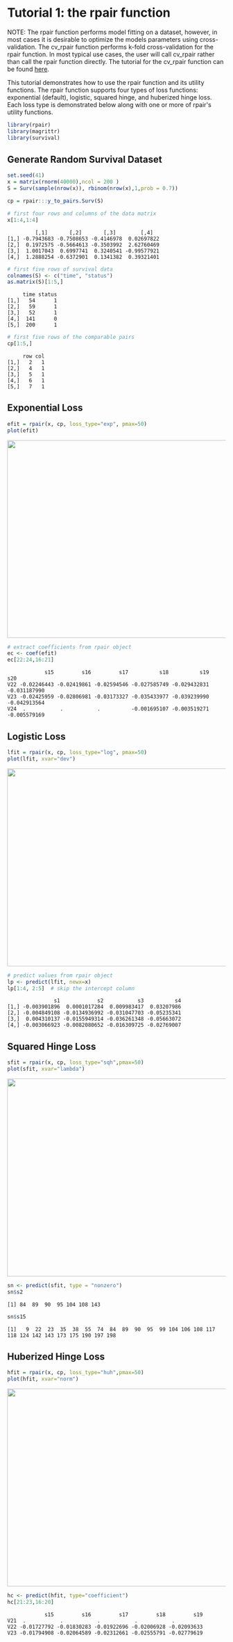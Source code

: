 Tutorial 1: the rpair function
================

NOTE: The rpair function performs model fitting on a dataset, however, in most cases it is desirable to optimize the models parameters using cross-validation. The cv_rpair function performs k-fold cross-validation for the rpair function. In most typical use cases, the user will call cv_rpair rather than call the rpair function directly.  The tutorial for the cv_rpair function can be found [here](https://github.com/krumsieklab/rpair/blob/master/tutorials/02_the_cv_rpair_function.md).

This tutorial demonstrates how to use the rpair function and its utility functions.  The rpair function supports four types of loss functions: exponential (default), logistic, squared hinge, and huberized hinge loss. Each loss type is demonstrated below along with one or more of rpair's utility functions.

``` r
library(rpair)
library(magrittr)
library(survival)
```

## Generate Random Survival Dataset
```r
set.seed(41)
x = matrix(rnorm(40000),ncol = 200 )
S = Surv(sample(nrow(x)), rbinom(nrow(x),1,prob = 0.7))

cp = rpair:::y_to_pairs.Surv(S)
```

```r
# first four rows and columns of the data matrix
x[1:4,1:4]
```
             [,1]       [,2]       [,3]        [,4]  
    [1,] -0.7943683 -0.7508653 -0.4146978  0.02697822  
    [2,]  0.1972575 -0.5664613 -0.3503992  2.62760469  
    [3,]  1.0017043  0.6997741  0.3240541 -0.99577921  
    [4,]  1.2888254 -0.6372901  0.1341382  0.39321401  

```r
# first five rows of survival data
colnames(S) <- c("time", "status")
as.matrix(S)[1:5,]
```
         time status
    [1,]   54      1
    [2,]   59      1
    [3,]   52      1
    [4,]  141      0
    [5,]  200      1

```r
# first five rows of the comparable pairs
cp[1:5,]
```
         row col
    [1,]   2   1
    [2,]   4   1
    [3,]   5   1
    [4,]   6   1
    [5,]   7   1

## Exponential Loss
```r
efit = rpair(x, cp, loss_type="exp", pmax=50)
plot(efit)
```

<img src="imgs/efit_plot.png" width="665" height="455" />

```r
# extract coefficients from rpair object
ec <- coef(efit)
ec[22:24,16:21]
```
                s15         s16         s17          s18          s19          s20
    V22 -0.02246443 -0.02419861 -0.02594546 -0.027585749 -0.029432831 -0.031187990
    V23 -0.02425959 -0.02806981 -0.03173327 -0.035433977 -0.039239990 -0.042913564
    V24  .           .           .          -0.001695107 -0.003519271 -0.005579169

## Logistic Loss
```r
lfit = rpair(x, cp, loss_type="log", pmax=50)
plot(lfit, xvar="dev")
```

<img src="imgs/lfit_plot.png" width="665" height="455" />

```r
# predict values from rpair object
lp <- predict(lfit, newx=x)
lp[1:4, 2:5]  # skip the intercept column
```
                   s1            s2           s3          s4
    [1,] -0.003901896  0.0001017284  0.009983417  0.03207986
    [2,] -0.004849108 -0.0134936992 -0.031047703 -0.05235341
    [3,]  0.004310137 -0.0155949314 -0.036261348 -0.05663072
    [4,] -0.003066923 -0.0082080652 -0.016309725 -0.02769007
    
## Squared Hinge Loss
```r
sfit = rpair(x, cp, loss_type="sqh",pmax=50)
plot(sfit, xvar="lambda")
```

<img src="imgs/sfit_plot.png" width="665" height="455" />

```r
sn <- predict(sfit, type = "nonzero")
sn$s2
```
    [1] 84  89  90  95 104 108 143
```r
sn$s15
```
    [1]   9  22  23  35  38  55  74  84  89  90  95  99 104 106 108 117 118 124 142 143 173 175 190 197 198  
## Huberized Hinge Loss
```r
hfit = rpair(x, cp, loss_type="huh",pmax=50)
plot(hfit, xvar="norm")
```

<img src="imgs/hfit_plot.png" width="665" height="455" />

```r
hc <- predict(hfit, type="coefficient")
hc[21:23,16:20]
```

                s15         s16         s17         s18         s19
    V21  .           .           .           .           .         
    V22 -0.01727792 -0.01830283 -0.01922696 -0.02006928 -0.02093633
    V23 -0.01794908 -0.02064589 -0.02312661 -0.02555791 -0.02779619
